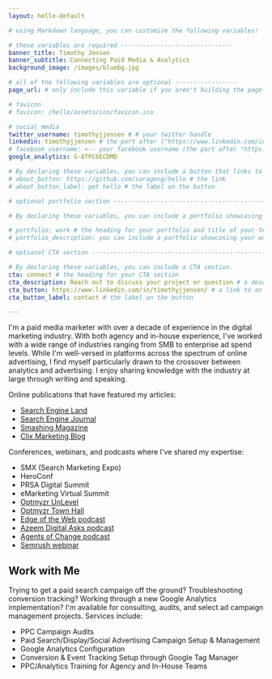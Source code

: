 ```yaml
---
layout: hello-default

# using Markdown language, you can customize the following variables!

# these variables are required -------------------------------
banner_title: Timothy Jensen
banner_subtitle: Connecting Paid Media & Analytics
background_image: /images/bluebg.jpg

# all of the following variables are optional -----------------
page_url: # only include this variable if you aren't building the page to your primary domain 

# favicon
# favicon: /hello/assets/ico/favicon.ico

# social media
twitter_username: timothyjjensen # # your twitter handle
linkedin: timothyjjensen # the part after ("https://www.linkedin.com/in/...")
# facebook_username: <-- your facebook username (the part after "https://www.facebook.com/...")
google_analytics: G-8TPC6ECDMD

# By declaring these variables, you can include a button that links to an external website or to media.
# about_button: https://github.com/saragong/hello # the link
# about_button_label: get hello # the label on the button

# optional portfolio section ------------------------------------------

# By declaring these variables, you can include a portfolio showcasing your work and organize your portfolio's items into a custom layout, all without adding any CSS. In addition, you must 1) create an HTML file in the_includes folder for each project with the text you'd like to display, and 2) create a YAML file in the _data folder describing the order in which each project should be shown and categorized. See `/includes/example.html` and `/_data/work.yml` for examples.

# portfolio: work # the heading for your portfolio and title of your YAML file
# portfolio_description: you can include a portfolio showcasing your work and organize your portfolio's items into a custom layout, all without adding any CSS. # a description to be desplayed below the heading and above the content

# optional CTA section --------------------------------------------------

# By declaring these variables, you can include a CTA section.
cta: connect # the heading for your CTA section
cta_description: Reach out to discuss your project or question # a description to be desplayed below the heading and above the content
cta_button: https://www.linkedin.com/in/timothyjjensen/ # a link to an external website or to media
cta_button_label: contact # the label on the button

---			
```

[//]: # (write a bit about yourself here)
I'm a paid media marketer with over a decade of experience in the digital marketing industry. With both agency and in-house experience, I've worked with a wide range of industries ranging from SMB to enterprise ad spend levels. While I'm well-versed in platforms across the spectrum of online advertising, I find myself particularly drawn to the crossover between analytics and advertising. I enjoy sharing knowledge with the industry at large through writing and speaking.

<p>Online publications that have featured my articles:
<ul>
  <li><a href="https://searchengineland.com/author/tim-jensen">Search Engine Land</a></li>
  <li><a href="https://www.searchenginejournal.com/author/tim-jensen/">Search Engine Journal</a></li>
  <li><a href="https://www.smashingmagazine.com/author/tim-jensen/">Smashing Magazine</a></li>
  <li><a href="https://clixmarketing.com/author/tim-clix/">Clix Marketing Blog</a></li>
</ul>
</p>

<p>Conferences, webinars, and podcasts where I've shared my expertise: 
<ul>
  <li>SMX (Search Marketing Expo)</li>
  <li>HeroConf</li>
  <li>PRSA Digital Summit</li>
  <li>eMarketing Virtual Summit</li>
  <li><a href="https://hs.optmyzr.com/unlevel-hub/timothy-jensen" target="_blank">Optmyzr UnLevel</a></li>
  <li><a href="https://www.youtube.com/watch?v=gBoPtazUBGs" target="_blank">Optmyzr Town Hall</a></li>
  <li><a href="https://edgeofthewebradio.com/seo-podcast/ppc-more-than-meets-the-roi-tim-jensen/" target="_blank">Edge of the Web podcast</a></li>
  <li><a href="https://iamazeemdigital.com/blog/tim-jensen-podcast-interview/" target="_blank">Azeem Digital Asks podcast</a></li>
  <li><a href="https://www.theagentsofchange.com/tim-jensen/" target="_blank">Agents of Change podcast</a></li>
  <li><a href="https://www.semrush.com/webinars/marketing-challenges-for-companies-depending-on-where-they-are-in-the-cycle/" target="_blank">Semrush webinar</a></li>
</ul>
</p>

<h2>Work with Me</h2>

<p>Trying to get a paid search campaign off the ground? Troubleshooting conversion tracking? Working through a new Google Analytics implementation? I'm available for consulting, audits, and select ad campaign management projects. Services include:
<ul>
<li>PPC Campaign Audits</li>
<li>Paid Search/Display/Social Advertising Campaign Setup & Management</li>
<li>Google Analytics Configuration</li>
<li>Conversion & Event Tracking Setup through Google Tag Manager</li>
<li>PPC/Analytics Training for Agency and In-House Teams</li>


